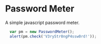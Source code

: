 # Password Meter
A simple javascript password meter.

```js
  var pm = new PasswordMeter();
  alert(pm.check('V3ryStr0ngP4ssw0rd!'));
